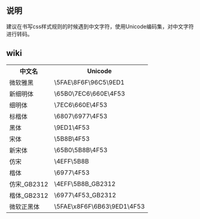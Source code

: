 ## 说明
建议在书写css样式规则的时候遇到中文字符，使用Unicode编码集，对中文字符进行转码。

## wiki

<table>
  <tr>
    <th>中文名</th>
    <th>Unicode</th>
  </tr>
<tr>
    <td>微软雅黑</td>
    <td>\5FAE\8F6F\96C5\9ED1 </td>
  </tr>
  <tr>
    <td>新细明体</td>
    <td>\65B0\7EC6\660E\4F53 </td>
  </tr>

<tr>
    <td>细明体</td>
    <td>\7EC6\660E\4F53</td>
  </tr>

<tr>
    <td>标楷体</td>
    <td>\6807\6977\4F53 </td>
  </tr>

<tr>
    <td>黑体</td>
    <td>\9ED1\4F53 </td>
  </tr>

<tr>
    <td>宋体</td>
    <td>\5B8B\4F53 </td>
  </tr>

<tr>
    <td>新宋体</td>
    <td>\65B0\5B8B\4F53 </td>
  </tr>

<tr>
    <td>仿宋</td>
    <td>\4EFF\5B8B </td>
  </tr>
<tr>
    <td>楷体</td>
    <td>\6977\4F53 </td>
  </tr>
<tr>
    <td>仿宋_GB2312</td>
    <td>\4EFF\5B8B_GB2312</td>
  </tr>
<tr>
    <td>楷体_GB2312</td>
    <td>\6977\4F53_GB2312 </td>
  </tr>
<tr>
    <td>微软正黑体</td>
    <td>\5FAE\x8F6F\6B63\9ED1\4F53</td>
  </tr>

</table>


 
  
 
 
 
 
 
 
  
 
  
 
